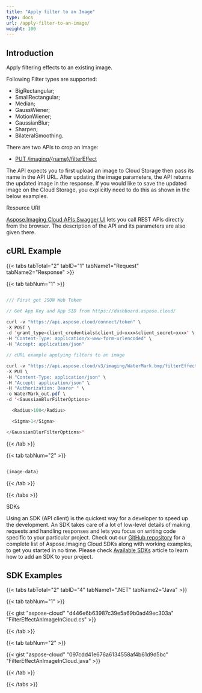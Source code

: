 ```yaml
---
title: "Apply filter to an Image"
type: docs
url: /apply-filter-to-an-image/
weight: 100
---
```


## **Introduction**
Apply filtering effects to an existing image. 

Following Filter types are supported:

- BigRectangular; 
- SmallRectangular;
- Median;
- GaussWiener;
- MotionWiener;
- GaussianBlur;
- Sharpen;
- BilateralSmoothing.

There are two APIs to crop an image:

- [PUT /imaging/{name}/filterEffect](https://apireference.aspose.cloud/imaging/#/FilterEffect/FilterEffectImage)[](https://apireference.aspose.cloud/imaging/#/Grayscale/GrayscaleImage)

The API expects you to first upload an image to Cloud Storage then pass its name in the API URL. After updating the image parameters, the API returns the updated image in the response. If you would like to save the updated image on the Cloud Storage, you explicitly need to do this as shown in the below examples.


Resource URI

[Aspose.Imaging Cloud APIs Swagger UI](https://apireference.aspose.cloud/imaging/#/Grayscale) lets you call REST APIs directly from the browser. The description of the API and its parameters are also given there.
## **cURL Example**
{{< tabs tabTotal="2" tabID="1" tabName1="Request" tabName2="Response" >}}

{{< tab tabNum="1" >}}

```java

/// First get JSON Web Token

// Get App Key and App SID from https://dashboard.aspose.cloud/

curl -v "https://api.aspose.cloud/connect/token" \
-X POST \
-d 'grant_type=client_credentials&client_id=xxxx&client_secret=xxxx' \
-H "Content-Type: application/x-www-form-urlencoded" \
-H "Accept: application/json"

// cURL example applying filters to an image

curl -v "https://api.aspose.cloud/v3/imaging/WaterMark.bmp/filterEffect?format=gif&filterType=GaussianBlur" \
-X PUT \
-H "Content-Type: application/json" \
-H "Accept: application/json" \
-H "Authorization: Bearer " \
-o WaterMark_out.pdf \
-d '<GaussianBlurFilterOptions>

  <Radius>100</Radius>

  <Sigma>1</Sigma>

</GaussianBlurFilterOptions>'

```

{{< /tab >}}

{{< tab tabNum="2" >}}

```java

{image-data}

```

{{< /tab >}}

{{< /tabs >}}

SDKs

Using an SDK (API client) is the quickest way for a developer to speed up the development. An SDK takes care of a lot of low-level details of making requests and handling responses and lets you focus on writing code specific to your particular project. Check out our [GitHub repository](https://github.com/aspose-imaging-cloud) for a complete list of Aspose.Imaging Cloud SDKs along with working examples, to get you started in no time. Please check [Available SDKs](/imaging/available-sdks/) article to learn how to add an SDK to your project.
## **SDK Examples**
{{< tabs tabTotal="2" tabID="4" tabName1=".NET" tabName2="Java" >}}

{{< tab tabNum="1" >}}

{{< gist "aspose-cloud" "d446e6b63987c39e5a69b0ad49ec303a" "FilterEffectAnImageInCloud.cs" >}}

{{< /tab >}}

{{< tab tabNum="2" >}}



{{< gist "aspose-cloud" "097cdd41e676a6134558af4b61d9d5bc" "FilterEffectAnImageInCloud.java" >}}

{{< /tab >}}

{{< /tabs >}}
